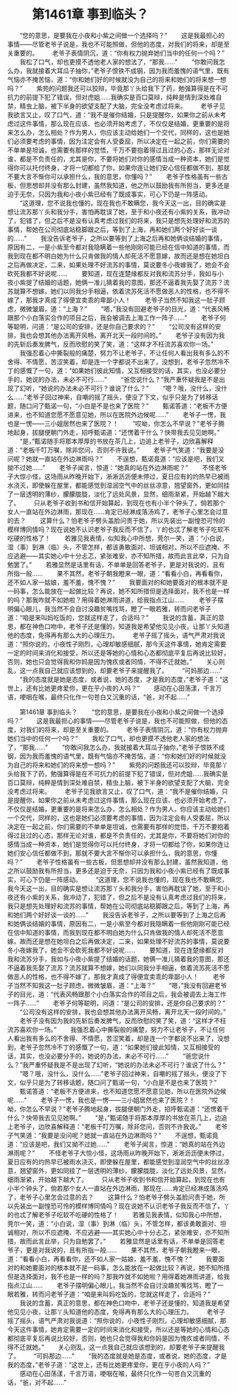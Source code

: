 # 　　第1461章 事到临头？
　　“您的意思，是要我在小夜和小紫之间做一个选择吗？”
　　这是我最担心的事情——尽管老爷子说是，我也不可能照做，但他的态度，对我们的将来，却是至关重要的。
　　老爷子表情阴沉，道：“你有权力抛弃她们当中的任何一个吗？”
　　我松了口气，却也更摸不透他老人家的想法了，“那我……”
　　“你敢问我怎么办，我就接着大耳瓜子抽你，”老爷子恨铁不成钢，因为我而羞愧的语气里，既有气恼亦不掩苦恼，道：“你和她们好的时候就没为自己的将来和她们的将来想一想吗？”
　　紫苑的问题我还可以狡辩，毕竟那丫头给我下了药，勉强算得是在不可抗力的前提下犯了错误，但对虎姐……我确实是百口莫辩，纯粹是情到深处难自禁，精虫上脑，被下半身的欲望支配了大脑，完全没考虑过将来。
　　老爷子见我欲言又止，叹了口气，道：“我不是催你结婚，只是提醒你，如果你之前从未考虑过这件事情，那么现在应该、也必须开始考虑了，不仅仅是结婚，更重要的是将来怎么办，怎么相处？作为男人，你应该主动给她们一个交代，同样的，这也是她们必须要考虑的事情，因为注定会有人受委屈，所以决定在一起之前，你们需要的不单单是坦诚，也需要有那样的觉悟，千万不要抱着得过且过的心态，那样无论对谁，都是不负责任的，尤其是你，不要将她们对你的感情当成一种资本，她们是觉得你可以托付终身，才将一切都给了你，如果你连让她们安心信任都做不到，那就不要大言不惭你可以承担什么，我的意思，你懂吗？”
　　老爷子性格虽有一些古板，但思想却并没有那么封建，虽然我知道，他之所以鼓励我有所担当，更多还是迫于无奈，只因为我和小夜小紫已经有了既成事实，可心下仍是一阵感动。
　　“这道理，您不说我也懂的，现在我也不敢瞒您，我今天这一出，目的确实是想让流苏那丫头和我分手，害怕再耽误了她，至于和小夜还有小紫的关系，我冲动了，犯错了，但之后不是没有认真考虑过我们的将来，我只是想先处理好和流苏的事情，帮她在公司彻底站稳脚跟之后，等到了上海，再和她们两个好好谈一谈的……”
　　我没告诉老爷子，之所以要等到了上海之后再和她俩谈结婚的事情，原因有二，一是小紫至今都对我隐瞒着一些他刚刚可能已经在信中知道的事情，而我到现在都不明白她为什么只肯做我的情人却死活不愿意嫁，故而还是想在她坦白之后再做决定，二来，如果处理不好流苏的事情，莫说要冬小夜嫁我了，她会不会砍死我都不好说呢……
　　要知道，现在连楚缘都反对我和流苏分手，我如与小夜小紫提了结婚的话题，她俩一准儿猜着我的意图，那还不逼着我先娶了流苏？流苏就算不想嫁，她们以同我分手相逼，依着流苏死活不愿做恶人的性格，也不得不嫁了，那我才真成了得便宜卖乖的卑鄙小人！
　　老爷子当然不知我这一肚子顾虑，微微皱眉，道：“上海？”
　　“嗯，”我没有回避老爷子的目光，道：“代表风畅跟那个小白落实合作的项目之后，我会被调去上海工作一阵子……”
　　老爷子何等聪明，问道：“是公司的安排，还是你自己要求的？”
　　“公司没有这样的安排，我也会想其他办法离开风畅，离开北天一段时间的。”
　　老爷子没有因为我的先斩后奏发脾气，反而欣慰的笑了笑，道：“这样才不枉流苏喜欢你一场。”
　　我强忍着心中撕裂般的痛楚，努力不让老爷子，不让任何人看出我有多么的不舍得、不情愿，苦涩笑着，却是连一个字都说不出来了，没想到，老爷子忽然冷不丁的感慨了一句，道：“如果她们彼此知情，又互相接受的话，其实，也没必要分手的，她说的办法，未必不可行……”
　　“爸您说什么？”我严重怀疑我是不是出现了幻听，“她说的办法未必不可行？谁说了什么？”
　　“嗯？哦，没什么，没什么……”老爷子回过神来，自嘲的摇了摇头，便没了下文，似乎只是为了转移话题，随口问了甄诺一句，“小白是不是也来了医院？”
　　甄诺答道：“老板不方便进来，也不知道您愿不愿意见她，所以在医院外边候呢……”
　　老爷子一愣，我也是一愣——三小姐居然也来了医院？！
　　“哎呦，你怎么不早说？”老爷子腾地起身，拔腿便朝门外走，招呼甄诺道：“还愣着干什么？快带我去见见她啊。”
　　“是，”甄诺随手将那本厚厚的书放在茶几上，边追上老爷子，边欣喜解释道：“老板千叮万嘱，除非您问，否则不许我说。”
　　老爷子气笑道：“我要是没问呢？她就一直站在外边淋雨吗？”
　　不逞想，甄诺竟道：“应该是吧，我们又拗不过她……”
　　老爷子闻言，惊道：“她真的站在外边淋雨呢？”
　　不怪老爷子大惊小怪，这场雨从昨晚开始下，淅淅沥沥便未停过，夏日应有的灼热早已被雨水浇灭，即使躲在屋里，都能感觉到湿润空气中的丝丝凉意，翘望窗外，更如同挂了一层透明的薄纱，朦朦胧胧，淡化了远处风景，显然，细雨渐紧，开始越下越大了。
　　只从老爷子收到书和信开始算起，到现在也有小半个钟头了，倘若那个女人一直站在外边淋雨，那现在……肯定已经淋成落汤鸡了，老爷子心里怎会过意的去？
　　这算什么？怕老爷子劈头盖脸问责于她，所以先装出一副惶恐可怜的模样博同情吗？现在说她不认识老爷子我反而不信了，丫的也忒了解老爷子吃软不吃硬的性格了！
　　若雅见我表情，似知我心中所想，莞尔一笑，道：“小白说，湿（事）到淋（临）头，不管怎样，都该勇敢面对、坦诚相对，所以不应遮掩、不应逃避——其实她心中十分忐忑，紧张难安，亦不知所措，故而此言此举，只为自勉罢了。”
　　若雅显然是话里有话，不单单是回答老爷子，更是对我说的，且有所指一般……
　　果不其然，老爷子朝我瞪来一眼，道：“看看小白，再看看你，还不如人家一姑娘，羞不羞，愧不愧？”
　　我要面对的和她要面对的根本就不是一码事，怎么能放在一起做比较？再说，她不知所措但是选择面对，我不也是一样的吗？那我咋就不如她啦？用得着她淋雨讲道，给我指点江山……
　　老爷子摆明偏心眼儿，我当然不会自讨没趣贫嘴找骂，瞪了一眼若雅，转而问老爷子道：“咱是来叫妈吃饭的，您就这样走了，合适吗？”
　　我说的含蓄，真正的意思，都在神色口吻中，老爷子还是懂的，知道我是希望他见见小夜，让那丫头知道他的态度，免得再有那么大的心理压力。
　　老爷子摇了摇头，语气严肃对我说道：“照你说的，小夜性子刚烈，心理却敏感细腻，那今天这件事情，她肯定需要一定的时间来消化和接受，所以还是等她的心情和心态都彻底平复后再说比较好，否则，她也只会觉得我和你妈是因为愧疚或者同情，不得不迁就她。”
　　关心则乱，这一点我自己就应该想到的，却要老爷子来提醒我了。
　　“可妈那边……”
　　“我的态度就是她是态度，或者说，她的态度，才是我的态度，”老爷子道：“这世上，还有比她更疼爱你，更在乎小夜的人吗？”
　　感动在心田荡漾，千言万语，哽咽在喉，最终只化作一句苍白又沉重的话，“爸，对不起……”

　　第1461章 事到临头？
　　“您的意思，是要我在小夜和小紫之间做一个选择吗？”
　　这是我最担心的事情——尽管老爷子说是，我也不可能照做，但他的态度，对我们的将来，却是至关重要的。
　　老爷子表情阴沉，道：“你有权力抛弃她们当中的任何一个吗？”
　　我松了口气，却也更摸不透他老人家的想法了，“那我……”
　　“你敢问我怎么办，我就接着大耳瓜子抽你，”老爷子恨铁不成钢，因为我而羞愧的语气里，既有气恼亦不掩苦恼，道：“你和她们好的时候就没为自己的将来和她们的将来想一想吗？”
　　紫苑的问题我还可以狡辩，毕竟那丫头给我下了药，勉强算得是在不可抗力的前提下犯了错误，但对虎姐……我确实是百口莫辩，纯粹是情到深处难自禁，精虫上脑，被下半身的欲望支配了大脑，完全没考虑过将来。
　　老爷子见我欲言又止，叹了口气，道：“我不是催你结婚，只是提醒你，如果你之前从未考虑过这件事情，那么现在应该、也必须开始考虑了，不仅仅是结婚，更重要的是将来怎么办，怎么相处？作为男人，你应该主动给她们一个交代，同样的，这也是她们必须要考虑的事情，因为注定会有人受委屈，所以决定在一起之前，你们需要的不单单是坦诚，也需要有那样的觉悟，千万不要抱着得过且过的心态，那样无论对谁，都是不负责任的，尤其是你，不要将她们对你的感情当成一种资本，她们是觉得你可以托付终身，才将一切都给了你，如果你连让她们安心信任都做不到，那就不要大言不惭你可以承担什么，我的意思，你懂吗？”
　　老爷子性格虽有一些古板，但思想却并没有那么封建，虽然我知道，他之所以鼓励我有所担当，更多还是迫于无奈，只因为我和小夜小紫已经有了既成事实，可心下仍是一阵感动。
　　“这道理，您不说我也懂的，现在我也不敢瞒您，我今天这一出，目的确实是想让流苏那丫头和我分手，害怕再耽误了她，至于和小夜还有小紫的关系，我冲动了，犯错了，但之后不是没有认真考虑过我们的将来，我只是想先处理好和流苏的事情，帮她在公司彻底站稳脚跟之后，等到了上海，再和她们两个好好谈一谈的……”
　　我没告诉老爷子，之所以要等到了上海之后再和她俩谈结婚的事情，原因有二，一是小紫至今都对我隐瞒着一些他刚刚可能已经在信中知道的事情，而我到现在都不明白她为什么只肯做我的情人却死活不愿意嫁，故而还是想在她坦白之后再做决定，二来，如果处理不好流苏的事情，莫说要冬小夜嫁我了，她会不会砍死我都不好说呢……
　　要知道，现在连楚缘都反对我和流苏分手，我如与小夜小紫提了结婚的话题，她俩一准儿猜着我的意图，那还不逼着我先娶了流苏？流苏就算不想嫁，她们以同我分手相逼，依着流苏死活不愿做恶人的性格，也不得不嫁了，那我才真成了得便宜卖乖的卑鄙小人！
　　老爷子当然不知我这一肚子顾虑，微微皱眉，道：“上海？”
　　“嗯，”我没有回避老爷子的目光，道：“代表风畅跟那个小白落实合作的项目之后，我会被调去上海工作一阵子……”
　　老爷子何等聪明，问道：“是公司的安排，还是你自己要求的？”
　　“公司没有这样的安排，我也会想其他办法离开风畅，离开北天一段时间的。”
　　老爷子没有因为我的先斩后奏发脾气，反而欣慰的笑了笑，道：“这样才不枉流苏喜欢你一场。”
　　我强忍着心中撕裂般的痛楚，努力不让老爷子，不让任何人看出我有多么的不舍得、不情愿，苦涩笑着，却是连一个字都说不出来了，没想到，老爷子忽然冷不丁的感慨了一句，道：“如果她们彼此知情，又互相接受的话，其实，也没必要分手的，她说的办法，未必不可行……”
　　“爸您说什么？”我严重怀疑我是不是出现了幻听，“她说的办法未必不可行？谁说了什么？”
　　“嗯？哦，没什么，没什么……”老爷子回过神来，自嘲的摇了摇头，便没了下文，似乎只是为了转移话题，随口问了甄诺一句，“小白是不是也来了医院？”
　　甄诺答道：“老板不方便进来，也不知道您愿不愿意见她，所以在医院外边候呢……”
　　老爷子一愣，我也是一愣——三小姐居然也来了医院？！
　　“哎呦，你怎么不早说？”老爷子腾地起身，拔腿便朝门外走，招呼甄诺道：“还愣着干什么？快带我去见见她啊。”
　　“是，”甄诺随手将那本厚厚的书放在茶几上，边追上老爷子，边欣喜解释道：“老板千叮万嘱，除非您问，否则不许我说。”
　　老爷子气笑道：“我要是没问呢？她就一直站在外边淋雨吗？”
　　不逞想，甄诺竟道：“应该是吧，我们又拗不过她……”
　　老爷子闻言，惊道：“她真的站在外边淋雨呢？”
　　不怪老爷子大惊小怪，这场雨从昨晚开始下，淅淅沥沥便未停过，夏日应有的灼热早已被雨水浇灭，即使躲在屋里，都能感觉到湿润空气中的丝丝凉意，翘望窗外，更如同挂了一层透明的薄纱，朦朦胧胧，淡化了远处风景，显然，细雨渐紧，开始越下越大了。
　　只从老爷子收到书和信开始算起，到现在也有小半个钟头了，倘若那个女人一直站在外边淋雨，那现在……肯定已经淋成落汤鸡了，老爷子心里怎会过意的去？
　　这算什么？怕老爷子劈头盖脸问责于她，所以先装出一副惶恐可怜的模样博同情吗？现在说她不认识老爷子我反而不信了，丫的也忒了解老爷子吃软不吃硬的性格了！
　　若雅见我表情，似知我心中所想，莞尔一笑，道：“小白说，湿（事）到淋（临）头，不管怎样，都该勇敢面对、坦诚相对，所以不应遮掩、不应逃避——其实她心中十分忐忑，紧张难安，亦不知所措，故而此言此举，只为自勉罢了。”
　　若雅显然是话里有话，不单单是回答老爷子，更是对我说的，且有所指一般……
　　果不其然，老爷子朝我瞪来一眼，道：“看看小白，再看看你，还不如人家一姑娘，羞不羞，愧不愧？”
　　我要面对的和她要面对的根本就不是一码事，怎么能放在一起做比较？再说，她不知所措但是选择面对，我不也是一样的吗？那我咋就不如她啦？用得着她淋雨讲道，给我指点江山……
　　老爷子摆明偏心眼儿，我当然不会自讨没趣贫嘴找骂，瞪了一眼若雅，转而问老爷子道：“咱是来叫妈吃饭的，您就这样走了，合适吗？”
　　我说的含蓄，真正的意思，都在神色口吻中，老爷子还是懂的，知道我是希望他见见小夜，让那丫头知道他的态度，免得再有那么大的心理压力。
　　老爷子摇了摇头，语气严肃对我说道：“照你说的，小夜性子刚烈，心理却敏感细腻，那今天这件事情，她肯定需要一定的时间来消化和接受，所以还是等她的心情和心态都彻底平复后再说比较好，否则，她也只会觉得我和你妈是因为愧疚或者同情，不得不迁就她。”
　　关心则乱，这一点我自己就应该想到的，却要老爷子来提醒我了。
　　“可妈那边……”
　　“我的态度就是她是态度，或者说，她的态度，才是我的态度，”老爷子道：“这世上，还有比她更疼爱你，更在乎小夜的人吗？”
　　感动在心田荡漾，千言万语，哽咽在喉，最终只化作一句苍白又沉重的话，“爸，对不起……”
